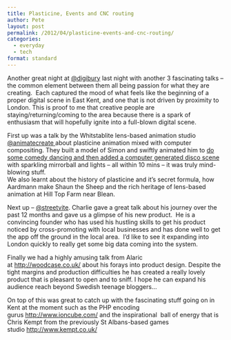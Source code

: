 ```yaml
---
title: Plasticine, Events and CNC routing
author: Pete
layout: post
permalink: /2012/04/plasticine-events-and-cnc-routing/
categories:
  - everyday
  - tech
format: standard
---
```

Another great night at [@digibury][1] last night with another 3 fascinating talks – the common element between them all being passion for what they are creating.  Each captured the mood of what feels like the beginning of a proper digital scene in East Kent, and one that is not driven by proximity to London. This is proof to me that creative people are staying/returning/coming to the area because there is a spark of enthusiasm that will hopefully ignite into a full-blown digital scene.

First up was a talk by the Whitstablite lens-based animation studio [@animatecreate ][2]about plasticine animation mixed with computer compositing. They built a model of Simon and swiftly animated him to [do some comedy dancing and then added a computer generated disco scene][3] with sparkling mirrorball and lights – all within 10 mins – it was truly mind-blowing stuff.  
We also learnt about the history of plasticine and it’s secret formula, how Aardmann make Shaun the Sheep and the rich heritage of lens-based animation at Hill Top Farm near Blean.

Next up – [@streetvite][4]. Charlie gave a great talk about his journey over the past 12 months and gave us a glimpse of his new product.  He is a convincing founder who has used his hustling skills to get his product noticed by cross-promoting with local businesses and has done well to get the app off the ground in the local area.  I’d like to see it expanding into London quickly to really get some big data coming into the system.

Finally we had a highly amusing talk from Alaric at <http://woodcase.co.uk/> about his forays into product design. Despite the tight margins and production difficulties he has created a really lovely product that is pleasant to open and to sniff. I hope he can expand his audience reach beyond Swedish teenage bloggers…

On top of this was great to catch up with the fascinating stuff going on in Kent at the moment such as the PHP encoding gurus <http://www.ioncube.com/> and the inspirational  ball of energy that is Chris Kempt from the previously St Albans-based games studio <http://www.kempt.co.uk/>

 [1]: https://twitter.com/#!/digibury
 [2]: https://twitter.com/#!/animatecreate
 [3]: http://vimeo.com/40235201
 [4]: https://twitter.com/#!/streetvite